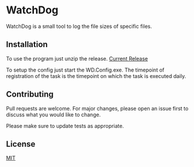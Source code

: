 # WatchDog

WatchDog is a small tool to log the file sizes of specific files.

## Installation

To use the program just unzip the release. [Current Release](https://github.com/SirCodiac/WatchDog/releases/tag/v1.0.1)

To setup the config just start the WD.Config.exe.
The timepoint of registration of the task is the timepoint on which the task is executed daily.

## Contributing
Pull requests are welcome. For major changes, please open an issue first to discuss what you would like to change.

Please make sure to update tests as appropriate.

## License
[MIT](https://www.gnu.org/licenses/gpl-3.0.de.html)
